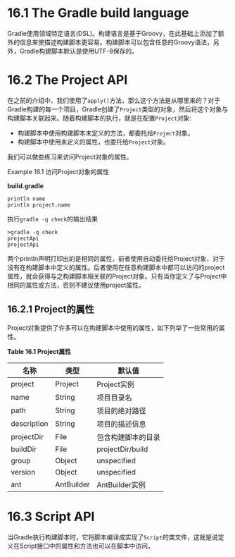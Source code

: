# 16.1 The Gradle build language

Gradle使用领域特定语言\(DSL\)。构建语言是基于Groovy，在此基础上添加了额外的信息来使描述构建脚本更容易。构建脚本可以包含任意的Groovy语法，另外，Gradle构建脚本默认是使用UTF-8保存的。

# 16.2 The Project API

在之前的介绍中，我们使用了`apply()`方法，那么这个方法是从哪里来的？对于Gradle构建的每一个项目，Gradle创建了`Project`类型的对象，然后将这个对象与构建脚本关联起来。随着构建脚本的执行，就是在配置`Project`对象:
* 构建脚本中使用构建脚本未定义的方法，都委托给`Project`对象。
* 构建脚本中使用未定义的属性，也委托给`Project`对象。

我们可以做些练习来访问Project对象的属性。

Example 16.1 访问Project对象的属性

**build.gradle**
```
println name
println project.name
```
执行`gradle -q check`的输出结果
```
>gradle -q check
projectApi
projectApi
```

两个println声明打印出的是相同的属性，前者使用自动委托给Project对象，对于没有在构建脚本中定义的属性。后者使用在任意构建脚本中都可以访问的project属性，就会获得与之构建脚本相关联的Project对象。只有当你定义了与Project中相同的属性或方法，否则不建议使用project属性。

## 16.2.1 Project的属性
Project对象提供了许多可以在构建脚本中使用的属性，如下列举了一些常用的属性。

**Table 16.1 Project属性**

|名称|类型|默认值|
|--|--|--|
|project|Project|Project实例|
|name|String|项目目录名|
|path|String|项目的绝对路径|
|description|String|项目的描述信息|
|projectDir|File|包含构建脚本的目录|
|buildDir|File|projectDir/build|
|group|Object|unspecified|
|version|Object|unspecified|
|ant|AntBuilder|AntBuilder实例|

# 16.3 Script API

当Gradle执行构建脚本时，它将脚本编译成实现了`Script`的类文件，这就是说定义在Script接口中的属性和方法也可以在脚本中访问，























